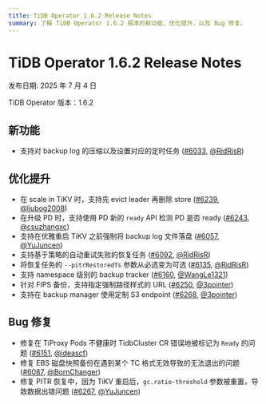 ```yaml
---
title: TiDB Operator 1.6.2 Release Notes
summary: 了解 TiDB Operator 1.6.2 版本的新功能、优化提升，以及 Bug 修复。
---
```


# TiDB Operator 1.6.2 Release Notes

发布日期: 2025 年 7 月 4 日

TiDB Operator 版本：1.6.2

## 新功能

- 支持对 backup log 的压缩以及设置对应的定时任务 ([#6033](https://github.com/pingcap/tidb-operator/pull/6033), [@RidRisR](https://github.com/RidRisR))

## 优化提升

- 在 scale in TiKV 时，支持先 evict leader 再删除 store ([#6239](https://github.com/pingcap/tidb-operator/pull/6239), [@liubog2008](https://github.com/liubog2008))
- 在升级 PD 时，支持使用 PD 新的 `ready` API 检测 PD 是否 ready ([#6243](https://github.com/pingcap/tidb-operator/pull/6243), [@csuzhangxc](https://github.com/csuzhangxc))
- 支持在优雅重启 TiKV 之前强制将 backup log 文件落盘 ([#6057](https://github.com/pingcap/tidb-operator/pull/6057), [@YuJuncen](https://github.com/YuJuncen))
- 支持基于策略的自动重试失败的恢复任务 ([#6092](https://github.com/pingcap/tidb-operator/pull/6092), [@RidRisR](https://github.com/RidRisR))
- 将恢复任务的 `--pitrRestoredTs` 参数从必选变为可选 ([#6135](https://github.com/pingcap/tidb-operator/pull/6135), [@RidRisR](https://github.com/RidRisR))
- 支持 namespace 级别的 backup tracker ([#6160](https://github.com/pingcap/tidb-operator/pull/6160), [@WangLe1321](https://github.com/WangLe1321))
- 针对 FIPS 备份，支持指定强制路径样式的 URL ([#6250](https://github.com/pingcap/tidb-operator/pull/6250), [@3pointer](https://github.com/3pointer))
- 支持在 backup manager 使用定制 S3 endpoint ([#6268](https://github.com/pingcap/tidb-operator/pull/6268), [@3pointer](https://github.com/3pointer))

## Bug 修复

- 修复在 TiProxy Pods 不健康时 TidbCluster CR 错误地被标记为 `Ready` 的问题 ([#6151](https://github.com/pingcap/tidb-operator/pull/6151), [@ideascf](https://github.com/ideascf))
- 修复 EBS 磁盘快照备份在遇到某个 TC 格式无效导致的无法退出的问题 ([#6087](https://github.com/pingcap/tidb-operator/pull/6087), [@BornChanger](https://github.com/BornChanger))
- 修复 PITR 恢复中，因为 TiKV 重启后，`gc.ratio-threshold` 参数被重置，导致数据出错问题 ([#6267](https://github.com/pingcap/tidb-operator/pull/6267), [@YuJuncen](https://github.com/YuJuncen))
